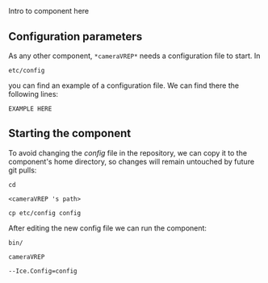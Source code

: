 ```
```
#
``` cameraVREP
```
Intro to component here


## Configuration parameters
As any other component,
``` *cameraVREP* ```
needs a configuration file to start. In

    etc/config

you can find an example of a configuration file. We can find there the following lines:

    EXAMPLE HERE

    
## Starting the component
To avoid changing the *config* file in the repository, we can copy it to the component's home directory, so changes will remain untouched by future git pulls:

    cd

``` <cameraVREP 's path> ```

    cp etc/config config
    
After editing the new config file we can run the component:

    bin/

```cameraVREP ```

    --Ice.Config=config
